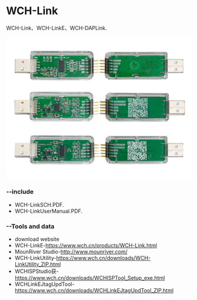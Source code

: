 # WCH-Link
WCH-Link、WCH-LinkE、WCH-DAPLink.

<img src="Link.png" alt="Link" style="zoom:50%;" />

### --include
* WCH-LinkSCH.PDF.
* WCH-LinkUserManual.PDF.

### --Tools and data
* download website 
* WCH-LinkE-https://www.wch.cn/products/WCH-Link.html
* MounRiver Studio-http://www.mounriver.com/
* WCH-LinkUtility-https://www.wch.cn/downloads/WCH-LinkUtility_ZIP.html
* WCHISPStudio获-https://www.wch.cn/downloads/WCHISPTool_Setup_exe.html
* WCHLinkEJtagUpdTool-https://www.wch.cn/downloads/WCHLinkEJtagUpdTool_ZIP.html

